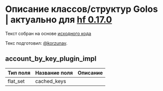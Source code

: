 # Описание классов/структур Golos | актуально для [hf 0.17.0](https://github.com/GolosChain/golos/releases/tag/v0.17.0)
Текст собран на основе [исходного кода](https://github.com/GolosChain/golos/tree/master/plugins/account_by_key/include/golos/plugins/account_by_key/account_by_key_plugin.hpp)

Текс подготовил: [@korzunav](https://golos.io/@korzunav).

## account_by_key_plugin_impl


|Тип поля|Название поля|Описание|
|--------|-------------|--------|
|flat_set|cached_keys||
